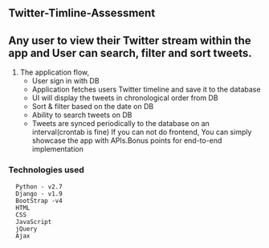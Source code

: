 ## Twitter-Timline-Assessment
## Any user to view their Twitter stream within the app and User can search, filter and sort tweets.

1. The application flow,
    * User sign in with DB
    * Application fetches users Twitter timeline and save it to the database
    * UI will display the tweets in chronological order from DB
    * Sort & filter based on the date on DB
    * Ability to search tweets on DB
    * Tweets are synced periodically to the database on an interval(crontab is fine)  If you can not do frontend, You can simply showcase the app with APIs.Bonus points for end-to-end implementation

### Technologies used

      Python - v2.7      
      Django - v1.9
      BootStrap -v4
      HTML 
      CSS
      JavaScript
      jQuery
      Ajax
